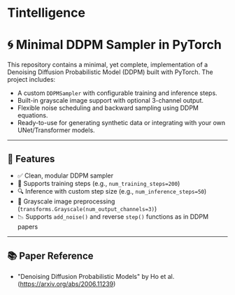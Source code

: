 # Tintelligence

# 🌀 Minimal DDPM Sampler in PyTorch

This repository contains a minimal, yet complete, implementation of a Denoising Diffusion Probabilistic Model (DDPM) built with PyTorch. The project includes:

- A custom `DDPMSampler` with configurable training and inference steps.
- Built-in grayscale image support with optional 3-channel output.
- Flexible noise scheduling and backward sampling using DDPM equations.
- Ready-to-use for generating synthetic data or integrating with your own UNet/Transformer models.

---

## 🚀 Features

- ✅ Clean, modular DDPM sampler
- 🧠 Supports training steps (e.g., `num_training_steps=200`)
- 🔍 Inference with custom step size (e.g., `num_inference_steps=50`)
- 🎨 Grayscale image preprocessing (`transforms.Grayscale(num_output_channels=3)`)
- 📉 Supports `add_noise()` and reverse `step()` functions as in DDPM papers

---

## 📚 Paper Reference

- "Denoising Diffusion Probabilistic Models" by Ho et al. (https://arxiv.org/abs/2006.11239)
